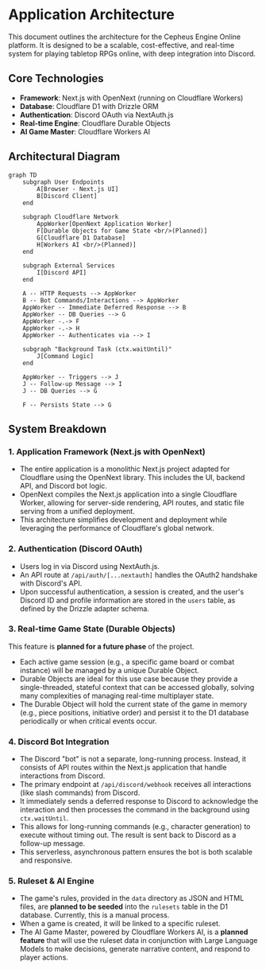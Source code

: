 # Application Architecture

This document outlines the architecture for the Cepheus Engine Online platform. It is designed to be a scalable, cost-effective, and real-time system for playing tabletop RPGs online, with deep integration into Discord.

## Core Technologies

- **Framework**: Next.js with OpenNext (running on Cloudflare Workers)
- **Database**: Cloudflare D1 with Drizzle ORM
- **Authentication**: Discord OAuth via NextAuth.js
- **Real-time Engine**: Cloudflare Durable Objects
- **AI Game Master**: Cloudflare Workers AI

## Architectural Diagram

```mermaid
graph TD
    subgraph User Endpoints
        A[Browser - Next.js UI]
        B[Discord Client]
    end

    subgraph Cloudflare Network
        AppWorker[OpenNext Application Worker]
        F[Durable Objects for Game State <br/>(Planned)]
        G[Cloudflare D1 Database]
        H[Workers AI <br/>(Planned)]
    end

    subgraph External Services
        I[Discord API]
    end

    A -- HTTP Requests --> AppWorker
    B -- Bot Commands/Interactions --> AppWorker
    AppWorker -- Immediate Deferred Response --> B
    AppWorker -- DB Queries --> G
    AppWorker -.-> F
    AppWorker -.-> H
    AppWorker -- Authenticates via --> I

    subgraph "Background Task (ctx.waitUntil)"
        J[Command Logic]
    end

    AppWorker -- Triggers --> J
    J -- Follow-up Message --> I
    J -- DB Queries --> G

    F -- Persists State --> G
```

## System Breakdown

### 1. Application Framework (Next.js with OpenNext)

- The entire application is a monolithic Next.js project adapted for Cloudflare using the OpenNext library. This includes the UI, backend API, and Discord bot logic.
- OpenNext compiles the Next.js application into a single Cloudflare Worker, allowing for server-side rendering, API routes, and static file serving from a unified deployment.
- This architecture simplifies development and deployment while leveraging the performance of Cloudflare's global network.

### 2. Authentication (Discord OAuth)

- Users log in via Discord using NextAuth.js.
- An API route at `/api/auth/[...nextauth]` handles the OAuth2 handshake with Discord's API.
- Upon successful authentication, a session is created, and the user's Discord ID and profile information are stored in the `users` table, as defined by the Drizzle adapter schema.

### 3. Real-time Game State (Durable Objects)

This feature is **planned for a future phase** of the project.

- Each active game session (e.g., a specific game board or combat instance) will be managed by a unique Durable Object.
- Durable Objects are ideal for this use case because they provide a single-threaded, stateful context that can be accessed globally, solving many complexities of managing real-time multiplayer state.
- The Durable Object will hold the current state of the game in memory (e.g., piece positions, initiative order) and persist it to the D1 database periodically or when critical events occur.

### 4. Discord Bot Integration

- The Discord "bot" is not a separate, long-running process. Instead, it consists of API routes within the Next.js application that handle interactions from Discord.
- The primary endpoint at `/api/discord/webhook` receives all interactions (like slash commands) from Discord.
- It immediately sends a deferred response to Discord to acknowledge the interaction and then processes the command in the background using `ctx.waitUntil`.
- This allows for long-running commands (e.g., character generation) to execute without timing out. The result is sent back to Discord as a follow-up message.
- This serverless, asynchronous pattern ensures the bot is both scalable and responsive.

### 5. Ruleset & AI Engine

- The game's rules, provided in the `data` directory as JSON and HTML files, are **planned to be seeded** into the `rulesets` table in the D1 database. Currently, this is a manual process.
- When a game is created, it will be linked to a specific ruleset.
- The AI Game Master, powered by Cloudflare Workers AI, is a **planned feature** that will use the ruleset data in conjunction with Large Language Models to make decisions, generate narrative content, and respond to player actions.
